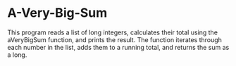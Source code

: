 # A-Very-Big-Sum
This program reads a list of long integers, calculates their total using the aVeryBigSum function, and prints the result. The function iterates through each number in the list, adds them to a running total, and returns the sum as a long.
